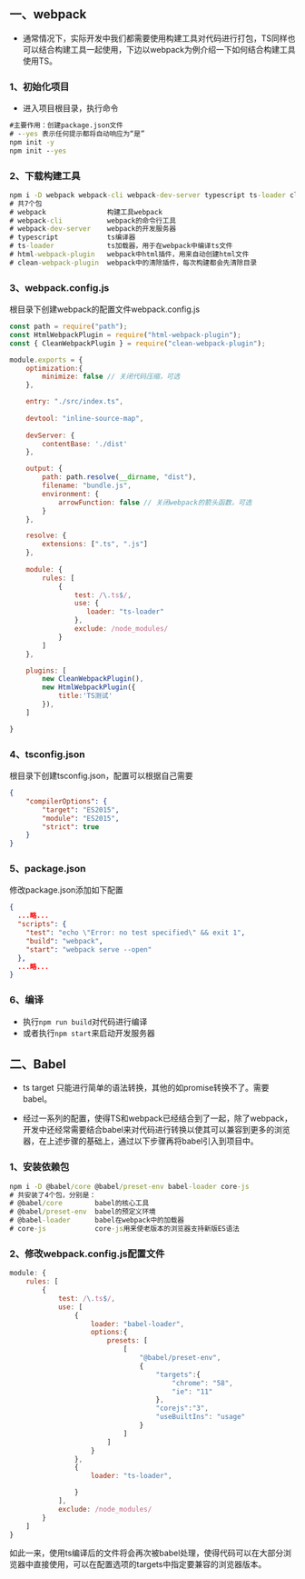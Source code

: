 ## 一、webpack

+ 通常情况下，实际开发中我们都需要使用构建工具对代码进行打包，TS同样也可以结合构建工具一起使用，下边以webpack为例介绍一下如何结合构建工具使用TS。

### 1、初始化项目

+ 进入项目根目录，执行命令

```cmd
#主要作用：创建package.json文件
# --yes 表示任何提示都将自动响应为“是”
npm init -y
npm init --yes  
```

### 2、下载构建工具

```cmd
npm i -D webpack webpack-cli webpack-dev-server typescript ts-loader clean-webpack-plugin   html-webpack-plugin
# 共7个包
# webpack               构建工具webpack
# webpack-cli           webpack的命令行工具
# webpack-dev-server    webpack的开发服务器
# typescript            ts编译器
# ts-loader             ts加载器，用于在webpack中编译ts文件
# html-webpack-plugin   webpack中html插件，用来自动创建html文件
# clean-webpack-plugin  webpack中的清除插件，每次构建都会先清除目录
```

### 3、webpack.config.js

根目录下创建webpack的配置文件webpack.config.js

```javascript
const path = require("path");
const HtmlWebpackPlugin = require("html-webpack-plugin");
const { CleanWebpackPlugin } = require("clean-webpack-plugin");

module.exports = {
    optimization:{
        minimize: false // 关闭代码压缩，可选
    },

    entry: "./src/index.ts",
    
    devtool: "inline-source-map",
    
    devServer: {
        contentBase: './dist'
    },

    output: {
        path: path.resolve(__dirname, "dist"),
        filename: "bundle.js",
        environment: {
            arrowFunction: false // 关闭webpack的箭头函数，可选
        }
    },

    resolve: {
        extensions: [".ts", ".js"]
    },
    
    module: {
        rules: [
            {
                test: /\.ts$/,
                use: {
                   loader: "ts-loader"     
                },
                exclude: /node_modules/
            }
        ]
    },

    plugins: [
        new CleanWebpackPlugin(),
        new HtmlWebpackPlugin({
            title:'TS测试'
        }),
    ]

}
```

### 4、tsconfig.json

根目录下创建tsconfig.json，配置可以根据自己需要

```json
{
    "compilerOptions": {
        "target": "ES2015",
        "module": "ES2015",
        "strict": true
    }
}
```

### 5、package.json

修改package.json添加如下配置

```json
{
  ...略...
  "scripts": {
    "test": "echo \"Error: no test specified\" && exit 1",
    "build": "webpack",
    "start": "webpack serve --open"
  },
  ...略...
}
```

### 6、编译

+ 执行```npm run build```对代码进行编译
+ 或者执行```npm start```来启动开发服务器

## 二、Babel

+ ts target 只能进行简单的语法转换，其他的如promise转换不了。需要babel。

+ 经过一系列的配置，使得TS和webpack已经结合到了一起，除了webpack，开发中还经常需要结合babel来对代码进行转换以使其可以兼容到更多的浏览器，在上述步骤的基础上，通过以下步骤再将babel引入到项目中。

### 1、安装依赖包

```cmd
npm i -D @babel/core @babel/preset-env babel-loader core-js
# 共安装了4个包，分别是：
# @babel/core        babel的核心工具
# @babel/preset-env  babel的预定义环境
# @babel-loader      babel在webpack中的加载器
# core-js            core-js用来使老版本的浏览器支持新版ES语法
```



### 2、修改webpack.config.js配置文件

```javascript
module: {
    rules: [
        {
            test: /\.ts$/,
            use: [
                {
                    loader: "babel-loader",
                    options:{
                        presets: [
                            [
                                "@babel/preset-env",
                                {
                                    "targets":{
                                        "chrome": "58",
                                        "ie": "11"
                                    },
                                    "corejs":"3",
                                    "useBuiltIns": "usage"
                                }
                            ]
                        ]
                    }
                },
                {
                    loader: "ts-loader",

                }
            ],
            exclude: /node_modules/
        }
    ]
}
```

如此一来，使用ts编译后的文件将会再次被babel处理，使得代码可以在大部分浏览器中直接使用，可以在配置选项的targets中指定要兼容的浏览器版本。

